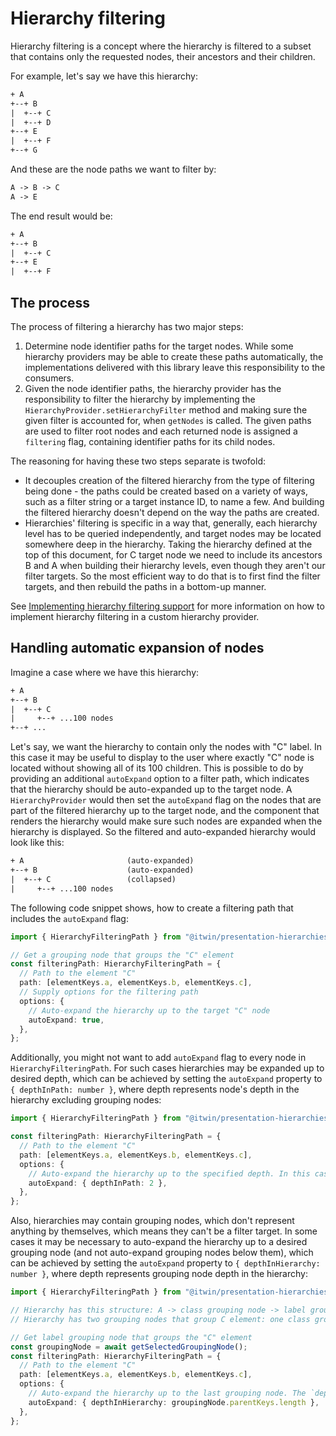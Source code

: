 # Hierarchy filtering

Hierarchy filtering is a concept where the hierarchy is filtered to a subset that contains only the requested nodes, their ancestors and their children.

For example, let's say we have this hierarchy:

```txt
+ A
+--+ B
|  +--+ C
|  +--+ D
+--+ E
|  +--+ F
+--+ G
```

And these are the node paths we want to filter by:

```txt
A -> B -> C
A -> E
```

The end result would be:

```txt
+ A
+--+ B
|  +--+ C
+--+ E
|  +--+ F
```

## The process

The process of filtering a hierarchy has two major steps:

1. Determine node identifier paths for the target nodes. While some hierarchy providers may be able to create these paths automatically, the implementations delivered with this library leave this responsibility to the consumers.
2. Given the node identifier paths, the hierarchy provider has the responsibility to filter the hierarchy by implementing the `HierarchyProvider.setHierarchyFilter` method and making sure the given filter is accounted for, when `getNodes` is called. The given paths are used to filter root nodes and each returned node is assigned a `filtering` flag, containing identifier paths for its child nodes.

The reasoning for having these two steps separate is twofold:

- It decouples creation of the filtered hierarchy from the type of filtering being done - the paths could be created based on a variety of ways, such as a filter string or a target instance ID, to name a few. And building the filtered hierarchy doesn't depend on the way the paths are created.
- Hierarchies' filtering is specific in a way that, generally, each hierarchy level has to be queried independently, and target nodes may be located somewhere deep in the hierarchy. Taking the hierarchy defined at the top of this document, for C target node we need to include its ancestors B and A when building their hierarchy levels, even though they aren't our filter targets. So the most efficient way to do that is to first find the filter targets, and then rebuild the paths in a bottom-up manner.

See [Implementing hierarchy filtering support](./CustomHierarchyProviders.md#implementing-hierarchy-filtering-support) for more information on how to implement hierarchy filtering in a custom hierarchy provider.

## Handling automatic expansion of nodes

Imagine a case where we have this hierarchy:

```txt
+ A
+--+ B
|  +--+ C
|     +--+ ...100 nodes
+--+ ...
```

Let's say, we want the hierarchy to contain only the nodes with "C" label. In this case it may be useful to display to the user where exactly "C" node is located without showing all of its 100 children. This is possible to do by providing an additional `autoExpand` option to a filter path, which indicates that the hierarchy should be auto-expanded up to the target node. A `HierarchyProvider` would then set the `autoExpand` flag on the nodes that are part of the filtered hierarchy up to the target node, and the component that renders the hierarchy would make sure such nodes are expanded when the hierarchy is displayed. So the filtered and auto-expanded hierarchy would look like this:

```txt
+ A                       (auto-expanded)
+--+ B                    (auto-expanded)
|  +--+ C                 (collapsed)
|     +--+ ...100 nodes
```

The following code snippet shows, how to create a filtering path that includes the `autoExpand` flag:

<!-- [[include: [Presentation.Hierarchies.HierarchyFiltering.HierarchyFilteringPathImport, Presentation.Hierarchies.HierarchyFiltering.AutoExpand.FilteringPath], ts]] -->
<!-- BEGIN EXTRACTION -->

```ts
import { HierarchyFilteringPath } from "@itwin/presentation-hierarchies";

// Get a grouping node that groups the "C" element
const filteringPath: HierarchyFilteringPath = {
  // Path to the element "C"
  path: [elementKeys.a, elementKeys.b, elementKeys.c],
  // Supply options for the filtering path
  options: {
    // Auto-expand the hierarchy up to the target "C" node
    autoExpand: true,
  },
};
```

<!-- END EXTRACTION -->

Additionally, you might not want to add `autoExpand` flag to every node in `HierarchyFilteringPath`. For such cases hierarchies may be expanded up to desired depth, which can be achieved by setting the `autoExpand` property to `{ depthInPath: number }`, where depth represents node's depth in the hierarchy excluding grouping nodes:

<!-- [[include: [Presentation.Hierarchies.HierarchyFiltering.HierarchyFilteringPathImport, Presentation.Hierarchies.HierarchyFiltering.AutoExpandUntilDepthInPath.FilteringPath], ts]] -->
<!-- BEGIN EXTRACTION -->

```ts
import { HierarchyFilteringPath } from "@itwin/presentation-hierarchies";

const filteringPath: HierarchyFilteringPath = {
  // Path to the element "C"
  path: [elementKeys.a, elementKeys.b, elementKeys.c],
  options: {
    // Auto-expand the hierarchy up to the specified depth. In this case up to and including element "B"
    autoExpand: { depthInPath: 2 },
  },
};
```

<!-- END EXTRACTION -->

Also, hierarchies may contain grouping nodes, which don't represent anything by themselves, which means they can't be a filter target. In some cases it may be necessary to auto-expand the hierarchy up to a desired grouping node (and not auto-expand grouping nodes below them), which can be achieved by setting the `autoExpand` property to `{ depthInHierarchy: number }`, where depth represents grouping node depth in the hierarchy:

<!-- [[include: [Presentation.Hierarchies.HierarchyFiltering.HierarchyFilteringPathImport, Presentation.Hierarchies.HierarchyFiltering.AutoExpandUntilDepthInHierarchy.FilteringPath], ts]] -->
<!-- BEGIN EXTRACTION -->

```ts
import { HierarchyFilteringPath } from "@itwin/presentation-hierarchies";

// Hierarchy has this structure: A -> class grouping node -> label grouping node -> B -> class grouping node -> label grouping node -> C.
// Hierarchy has two grouping nodes that group C element: one class grouping and one label grouping node.

// Get label grouping node that groups the "C" element
const groupingNode = await getSelectedGroupingNode();
const filteringPath: HierarchyFilteringPath = {
  // Path to the element "C"
  path: [elementKeys.a, elementKeys.b, elementKeys.c],
  options: {
    // Auto-expand the hierarchy up to the last grouping node. The `depthInHierarchy` attribute equals to the number of parents.
    autoExpand: { depthInHierarchy: groupingNode.parentKeys.length },
  },
};
```

<!-- END EXTRACTION -->
